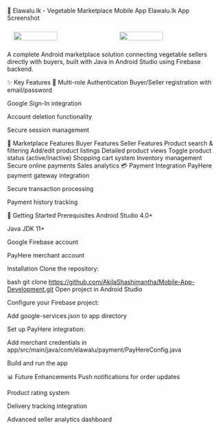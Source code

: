 🌱 Elawalu.lk - Vegetable Marketplace Mobile App
Elawalu.lk App Screenshot

<div style="display: flex; justify-content: center;">
  <img src="https://github.com/user-attachments/assets/291762a6-d03f-44f0-9dec-511ed5ca1c26" width="45%" style="margin: 10px;">
  <img src="https://github.com/user-attachments/assets/373673f5-ecef-474c-9396-448e0e8b3e3a" width="45%" style="margin: 10px;">
</div>

A complete Android marketplace solution connecting vegetable sellers directly with buyers, built with Java in Android Studio using Firebase backend.

✨ Key Features
🔐 Multi-role Authentication
Buyer/Seller registration with email/password

Google Sign-In integration

Account deletion functionality

Secure session management

🛒 Marketplace Features
Buyer Features	Seller Features
Product search & filtering	Add/edit product listings
Detailed product views	Toggle product status (active/inactive)
Shopping cart system	Inventory management
Secure online payments	Sales analytics
💳 Payment Integration
PayHere payment gateway integration

Secure transaction processing

Payment history tracking

🚀 Getting Started
Prerequisites
Android Studio 4.0+

Java JDK 11+

Google Firebase account

PayHere merchant account

Installation
Clone the repository:

bash
git clone https://github.com/AkilaShashimantha/Mobile-App-Development.git
Open project in Android Studio

Configure your Firebase project:

Add google-services.json to app directory

Set up PayHere integration:

Add merchant credentials in app/src/main/java/com/elawalu/payment/PayHereConfig.java

Build and run the app

📊 Future Enhancements
Push notifications for order updates

Product rating system

Delivery tracking integration

Advanced seller analytics dashboard
